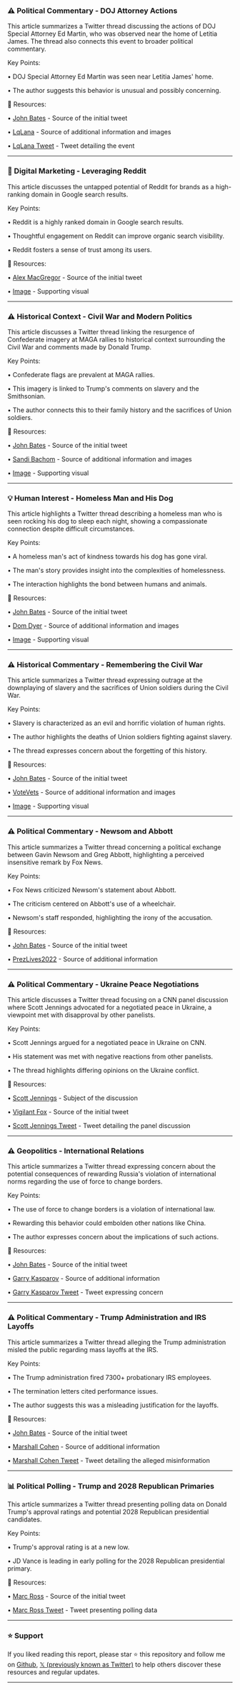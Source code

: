 ### ⚠️ Political Commentary - DOJ Attorney Actions

This article summarizes a Twitter thread discussing the actions of DOJ Special Attorney Ed Martin, who was observed near the home of Letitia James.  The thread also connects this event to broader political commentary.

Key Points:

• DOJ Special Attorney Ed Martin was seen near Letitia James' home.

• The author suggests this behavior is unusual and possibly concerning.


🔗 Resources:

• [John Bates](https://x.com/johnbates) - Source of the initial tweet

• [LqLana](https://x.com/LqLana) - Source of additional information and images

• [LqLana Tweet](https://x.com/LqLana/status/1957929857142174124) -  Tweet detailing the event


---

### 🚀 Digital Marketing - Leveraging Reddit

This article discusses the untapped potential of Reddit for brands as a high-ranking domain in Google search results.

Key Points:

• Reddit is a highly ranked domain in Google search results.

• Thoughtful engagement on Reddit can improve organic search visibility.

• Reddit fosters a sense of trust among its users.


🔗 Resources:

• [Alex MacGregor](https://x.com/alexmacgregor__) - Source of the initial tweet

• [Image](https://pbs.twimg.com/media/GyxTC1uaUAAwUL5?format=jpg&name=small) - Supporting visual


---

### ⚠️ Historical Context - Civil War and Modern Politics

This article discusses a Twitter thread linking the resurgence of Confederate imagery at MAGA rallies to historical context surrounding the Civil War and comments made by Donald Trump.

Key Points:

• Confederate flags are prevalent at MAGA rallies.

•  This imagery is linked to Trump's comments on slavery and the Smithsonian.

• The author connects this to their family history and the sacrifices of Union soldiers.


🔗 Resources:

• [John Bates](https://x.com/johnbates) - Source of the initial tweet

• [Sandi Bachom](https://x.com/sandibachom) - Source of additional information and images

• [Image](https://pbs.twimg.com/media/GywU1QLWAAEqyYo?format=jpg&name=small) - Supporting visual


---

### 💡 Human Interest - Homeless Man and His Dog

This article highlights a Twitter thread describing a homeless man who is seen rocking his dog to sleep each night, showing a compassionate connection despite difficult circumstances.

Key Points:

• A homeless man's act of kindness towards his dog has gone viral.

• The man's story provides insight into the complexities of homelessness.

• The interaction highlights the bond between humans and animals.


🔗 Resources:

• [John Bates](https://x.com/johnbates) - Source of the initial tweet

• [Dom Dyer](https://x.com/domdyer70) - Source of additional information and images

• [Image](https://pbs.twimg.com/media/GyphgS2XQAAy1eR?format=jpg&name=small) - Supporting visual


---

### ⚠️ Historical Commentary - Remembering the Civil War

This article summarizes a Twitter thread expressing outrage at the downplaying of slavery and the sacrifices of Union soldiers during the Civil War.

Key Points:

• Slavery is characterized as an evil and horrific violation of human rights.

• The author highlights the deaths of Union soldiers fighting against slavery.

• The thread expresses concern about the forgetting of this history.


🔗 Resources:

• [John Bates](https://x.com/johnbates) - Source of the initial tweet

• [VoteVets](https://x.com/votevets) - Source of additional information and images

• [Image](https://pbs.twimg.com/media/Gyv0boNXwAA69Si?format=png&name=small) - Supporting visual


---

### ⚠️ Political Commentary -  Newsom and Abbott

This article summarizes a Twitter thread concerning a political exchange between Gavin Newsom and Greg Abbott, highlighting a perceived insensitive remark by Fox News.

Key Points:

• Fox News criticized Newsom's statement about Abbott.

• The criticism centered on Abbott's use of a wheelchair.

• Newsom's staff responded, highlighting the irony of the accusation.


🔗 Resources:

• [John Bates](https://x.com/johnbates) - Source of the initial tweet

• [PrezLives2022](https://x.com/PrezLives2022) - Source of additional information


---

### ⚠️ Political Commentary - Ukraine Peace Negotiations

This article discusses a Twitter thread focusing on a CNN panel discussion where Scott Jennings advocated for a negotiated peace in Ukraine, a viewpoint met with disapproval by other panelists.

Key Points:

• Scott Jennings argued for a negotiated peace in Ukraine on CNN.

• His statement was met with negative reactions from other panelists.

• The thread highlights differing opinions on the Ukraine conflict.


🔗 Resources:

• [Scott Jennings](https://x.com/ScottJenningsKY) - Subject of the discussion

• [Vigilant Fox](https://x.com/VigilantFox) - Source of the initial tweet

• [Scott Jennings Tweet](https://x.com/VigilantFox/status/1957968839100043624) - Tweet detailing the panel discussion



---

### ⚠️ Geopolitics -  International Relations

This article summarizes a Twitter thread expressing concern about the potential consequences of rewarding Russia's violation of international norms regarding the use of force to change borders.

Key Points:

•  The use of force to change borders is a violation of international law.

• Rewarding this behavior could embolden other nations like China.

•  The author expresses concern about the implications of such actions.


🔗 Resources:

• [John Bates](https://x.com/johnbates) - Source of the initial tweet

• [Garry Kasparov](https://x.com/Kasparov63) - Source of additional information

• [Garry Kasparov Tweet](https://x.com/Kasparov63/status/1957656252365864974) - Tweet expressing concern


---

### ⚠️ Political Commentary -  Trump Administration and IRS Layoffs

This article summarizes a Twitter thread alleging the Trump administration misled the public regarding mass layoffs at the IRS.

Key Points:

• The Trump administration fired 7300+ probationary IRS employees.

• The termination letters cited performance issues.

• The author suggests this was a misleading justification for the layoffs.


🔗 Resources:

• [John Bates](https://x.com/johnbates) - Source of the initial tweet

• [Marshall Cohen](https://x.com/MarshallCohen) - Source of additional information

• [Marshall Cohen Tweet](https://x.com/MarshallCohen/status/1957842163926200699) - Tweet detailing the alleged misinformation


---

### 📊 Political Polling - Trump and 2028 Republican Primaries

This article summarizes a Twitter thread presenting polling data on Donald Trump's approval ratings and potential 2028 Republican presidential candidates.


Key Points:

• Trump's approval rating is at a new low.

• JD Vance is leading in early polling for the 2028 Republican presidential primary.


🔗 Resources:

• [Marc Ross](https://x.com/marcaross) - Source of the initial tweet

• [Marc Ross Tweet](https://x.com/marcaross/status/1958004777167507490) - Tweet presenting polling data


---

### ⭐️ Support

If you liked reading this report, please star ⭐️ this repository and follow me on [Github](https://github.com/Drix10), [𝕏 (previously known as Twitter)](https://x.com/DRIX_10_) to help others discover these resources and regular updates.

---